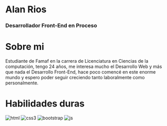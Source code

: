 # Alan Rios

### Desarrollador Front-End en Proceso

# Sobre mi

Estudiante de Famaf en la carrera de Licenciatura en Ciencias de la computación, tengo 24 años, me interesa mucho el Desarrollo Web y más que nada el Desarrollo Front-End, hace poco comencé en este enorme mundo y espero poder seguir creciendo tanto laboralmente como personalmente.

# Habilidades duras

![html](https://user-images.githubusercontent.com/58795417/97876393-8bee8b00-1cfa-11eb-8764-8285125190b8.png)
![css3](https://user-images.githubusercontent.com/58795417/97877054-6ca42d80-1cfb-11eb-9adb-d80a5edd9591.png)
![bootstrap](https://user-images.githubusercontent.com/58795417/97877352-d02e5b00-1cfb-11eb-99b1-bf7528e0fd89.png)
![js](https://user-images.githubusercontent.com/58795417/105617060-ec9dd900-5dba-11eb-9291-8736c38efe91.png)
